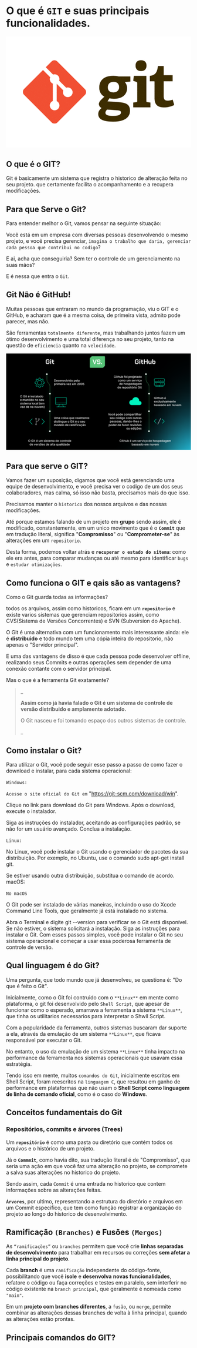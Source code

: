 # O que é ``GIT`` e suas principais funcionalidades.

![alt text](/Images/Git.png)

## O que é o GIT?

Git é basicamente um sistema que registra o historico de alteração feita no seu projeto. que certamente facilita o acompanhamento e a recupera modificações.

## Para que Serve o Git?

Para entender melhor o Git, vamos pensar na seguinte situação:

Você está em um empresa com diversas pessoas desenvolvendo o mesmo projeto, e você precisa gerenciar, ``imagina o trabalho que daria, gerenciar cada pessoa que contribui no codigo``?

E ai, acha que conseguiria? Sem ter o controle de um gerenciamento na suas mãos?

E é nessa que entra o ``Git``.

## Git Não é GitHub!

Muitas pessoas que entraram no mundo da programação, viu o GIT e o GitHub, e acharam que é a mesma coisa, de primeira vista, admito pode parecer, mas não.

São ferramentas ``totalmente diferente``, mas trabalhando juntos fazem um ótimo desenvolvimento e uma total diferença no seu projeto, tanto na questão de ``eficiencia`` quanto na ``velocidade``.

![alt text](/Images/GIT&GITHUB.png)

## Para que serve o GIT?

Vamos fazer um suposição, digamos que você está gerenciando uma equipe de desenvolvimento, e você precisa ver o codigo de um dos seus colaboradores, mas calma, só isso não basta, precisamos mais do que isso.

Precisamos manter o ``historico`` dos nossos arquivos e das nossas modificações.

 Até porque estamos falando de um projeto em **grupo** sendo assim, ele é modificado, constantemente, em um unico movimento que é o **``Commit``** que em tradução literal, significa "**Compromisso**" ou "**Comprometer-se**" às alterações em um ``repositorio``.  

 Desta forma, podemos voltar atrás e **``recuperar o estado do sitema``**: como ele era antes, para comparar mudanças ou até mesmo para identificar ``bugs`` e ``estudar otimizações``.

## Como funciona o GIT e qais são as vantagens?

Como o Git guarda todas as informações?

todos os arquivos, assim como historicos, ficam em um **``repositorio``** e existe varios sistemas que gerenciam repositorios assim, como CVS(Sistema de Versões Concorrentes) e SVN (Subversion do Apache).

O Git é uma alternativa com um funcionamento mais interessante ainda: ele é **distribuido** e todo mundo tem uma cópia inteira do repositorio, não apenas o "Servidor principal".

E uma das vantagens de disso é que cada pessoa pode desenvolver offline, realizando seus Commits e outras operações sem depender de uma conexão contante com o servidor principal.

Mas o que é a ferramenta Git exatamente?

>_
>
> **Assim como já havia falado o Git é um sistema de controle de versão distribuido e amplamente adotado.**
>
> O Git nasceu e foi tomando espaço dos outros sistemas de controle.
>
>_

## Como instalar o Git?

Para utilizar o Git, você pode seguir esse passo a passo de como fazer o download e instalar, para cada sistema operacional:

``Windows:``

``Acesse o site oficial do Git em`` "https://git-scm.com/download/win".

Clique no link para download do Git para Windows.
Após o download, execute o instalador.

Siga as instruções do instalador, aceitando as configurações padrão, se não for um usuário avançado.
Conclua a instalação.

``Linux:``

No Linux, você pode instalar o Git usando o gerenciador de pacotes da sua distribuição. Por exemplo, no Ubuntu, use o comando sudo apt-get install git.

Se estiver usando outra distribuição, substitua o comando de acordo.
macOS:

``No macOS``

O Git pode ser instalado de várias maneiras, incluindo o uso do Xcode Command Line Tools, que geralmente já está instalado no sistema.

Abra o Terminal e digite git --version para verificar se o Git está disponível. Se não estiver, o sistema solicitará a instalação.
Siga as instruções para instalar o Git. Com esses passos simples, você pode instalar o Git no seu sistema operacional e começar a usar essa poderosa ferramenta de controle de versão.

## Qual linguagem é do Git?

Uma pergunta, que todo mundo que já desenvolveu, se questiona é:
"Do que é feito o Git".

Inicialmente, como o Git foi contruido com o ``**Linux**`` em mente como plataforma, o git foi desenvolvido pelo ``Shell Script``, que apesar de funcionar como o esperado, amarrava a ferramenta a sistema ``**Linux**``, que tinha os utilitarios necessarios para interpretar o Shwll Script.

Com a popularidade da ferramenta, outros sistemas buscaram dar suporte a ela, através da emulação de um sistema ``**Linux**``, que ficava responsável por executar o Git.

No entanto, o uso da emulação de um sistema ``**Linux**`` tinha impacto na performance da ferramenta nos sistemas operacionais que usavam essa estratégia.

Tendo isso em mente, muitos ``comandos do Git``, inicialmente escritos em Shell Script, foram reescritos na ``linguagem C``, que resultou em ganho de performance em plataformas que não usam o **Shell Script como linguagem de linha de comando oficial**, como é o caso do **Windows**.

## Conceitos fundamentais do Git

### Repositórios, commits e árvores (Trees)

Um **``repositório``** é como uma pasta ou diretório que contém todos os arquivos e o histórico de um projeto.

Já o **``Commmit``**, como havia dito, sua tradução literal é de "Compromisso", que seria uma ação em que você faz uma alteração no projeto, se compromete a salva suas alterações no historico do projeto.

Sendo assim, cada `Commit` é uma entrada no historico que contem informações sobre as alterações feitas.

**``Árvores``**, por ultimo, representando a estrutura do diretório e arquivos em um Commit especifico, que tem como função registrar a organização do projeto ao longo do historico de desenvolvimento.

## Ramificação ``(Branches)`` e Fusões ``(Merges)``

As ``“ramificações”`` ou ``branches`` permitem que você crie **linhas separadas** **de desenvolvimento** para trabalhar em recursos ou correções **sem afetar a linha principal do projeto**.

Cada **branch** é uma ``ramificação`` independente do código-fonte, possibilitando que você **isole** e **desenvolva** **novas funcionalidades**, refatore o código ou faça correções e testes em paralelo, sem interferir no código existente na ``branch principal``, que geralmente é nomeada como ``"main"``.

Em um **projeto com branches diferentes**, a ``fusão``, ou ``merge``, permite combinar as alterações dessas branches de volta à linha principal, quando as alterações estão prontas.

## Principais comandos do GIT?
